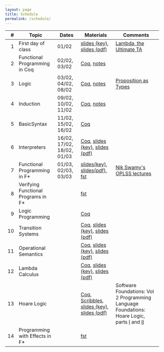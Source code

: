 ```yaml
---
layout: page
title: Schedule
permalink: /schedule/
---
```


| # | Topic | Dates | Materials | Comments | 
|--:|-------|-------|-----------|----------|
| 1 | First day of class | 01/02 | [slides (key)]({{site.baseurl}}/lectures/0_first_day_of_classes.key), [slides (pdf)]({{site.baseurl}}/lectures/0_first_day_of_classes.pdf) | [Lambda, the Ultimate TA](https://vimeo.com/6615365) |
| 2 | Functional Programming in Coq | 02/02, 03/02 | [Coq]({{site.baseurl}}/lectures/FunctionalProgramming.v), [notes]({{site.baseurl}}/lectures/FunctionalProgramming.html) | |
| 3 | Logic | 03/02, 04/02, 08/02 | [Coq]({{site.baseurl}}/lectures/Logic.v), [notes]({{site.baseurl}}/lectures/Logic.html) | [Proposition as Types](https://www.youtube.com/watch?v=IOiZatlZtGU) |
| 4 | Induction | 09/02, 10/02, 11/02 | [Coq]({{site.baseurl}}/lectures/Induction.v), [notes]({{site.baseurl}}/lectures/Induction.html) | |
| 5 | BasicSyntax | 11/02, 15/02, 16/02 | [Coq]({{site.baseurl}}/lectures/BasicSyntax.v) | |
| 6 | Interpreters | 16/02, 17/02, 18/02, 01/03 | [Coq]({{site.baseurl}}/lectures/Interpreters.v),  [slides (key)]({{site.baseurl}}/lectures/1_interpreters.key), [slides (pdf)]({{site.baseurl}}/lectures/1_interpreters.pdf) | |
| 7 | Functional Programming in F\* | 01/03, 02/03, 03/03 | [slides(key)]({{site.baseurl}}/lectures/2_fstar_functional_programming.key), [slides(pdf)]({{site.baseurl}}/lectures/2_fstar_functional_programming.pdf), [fst]({{site.baseurl}}/lectures/fstar_functional.fst) | [Nik Swamy's OPLSS lectures](https://www.youtube.com/playlist?list=PL0DsGHMPLUWW4YQ7sGRNMB7O3lYMKwFEi) |
| 8 | Verifying Functional Programs in F\* | | [fst]({{site.baseurl}}/lectures/fstar_verification.fst) | |
| 9 | Logic Programming | | [Coq]({{site.baseurl}}/lectures/LogicProgramming.v) | |
| 10 | Transition Systems | | [Coq]({{site.baseurl}}/lectures/TransitionSystems.v), [slides (key)]({{site.baseurl}}/lectures/2_transition_systems.key), [slides (pdf)]({{site.baseurl}}/lectures/2_transition_systems.pdf) | |
| 11 | Operational Semantics | | [Coq]({{site.baseurl}}/lectures/OperationalSemantics.v), [slides (key)]({{site.baseurl}}/lectures/3_operational_semantics.key), [slides (pdf)]({{site.baseurl}}/lectures/3_operational_semantics.pdf) | |
| 12 | Lambda Calculus |  | [Coq]({{site.baseurl}}/lectures/LambdaCalculus.v), [slides (key)]({{site.baseurl}}/lectures/4_lambda_calculus.key), [slides (pdf)]({{site.baseurl}}/lectures/4_lambda_calculus.pdf) | |
| 13 | Hoare Logic | | [Coq]({{site.baseurl}}/lectures/HoareLogic.v),  [Scribbles]({{site.baseurl}}/lectures/Hoare_Logic_scribbles.pdf), [slides (key)]({{site.baseurl}}/lectures/5_Hoare_Logic.key), [slides (pdf)]({{site.baseurl}}/lectures/5_Hoare_Logic.pdf) | Software Foundations: Vol 2 Programming Language Foundations: Hoare Logic, parts [I](https://softwarefoundations.cis.upenn.edu/plf-current/Hoare.html) and [II](https://softwarefoundations.cis.upenn.edu/plf-current/Hoare2.html) |
| 14 | Programming with Effects in F\* | | [fst]({{site.baseurl}}/lectures/fstar_effects.fst) | |
